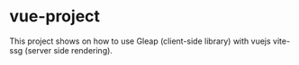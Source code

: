 # vue-project

This project shows on how to use Gleap (client-side library) with vuejs vite-ssg (server side rendering).
